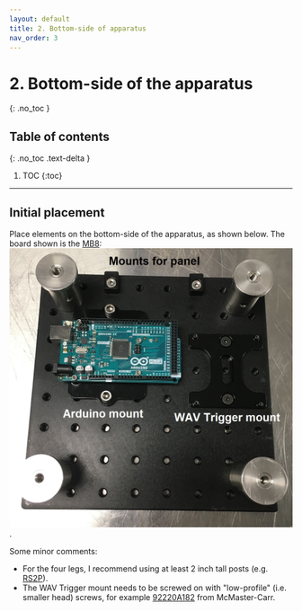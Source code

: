 ```yaml
---
layout: default
title: 2. Bottom-side of apparatus
nav_order: 3
---
```


# 2. Bottom-side of the apparatus
{: .no_toc }

## Table of contents
{: .no_toc .text-delta }

1. TOC
{:toc}

---

## Initial placement

Place elements on the bottom-side of the apparatus, as shown below. The board shown is the [MB8](https://www.thorlabs.com/thorproduct.cfm?partnumber=MB8):
![Initial placement of items on the bottom-side of the board](bottom_side_initial.jpg).

Some minor comments:
- For the four legs, I recommend using at least 2 inch tall posts (e.g. [RS2P](https://www.thorlabs.com/thorproduct.cfm?partnumber=RS2P)).
- The WAV Trigger mount needs to be screwed on with "low-profile" (i.e. smaller head) screws, for example [92220A182](https://www.mcmaster.com/92220a182) from McMaster-Carr.

